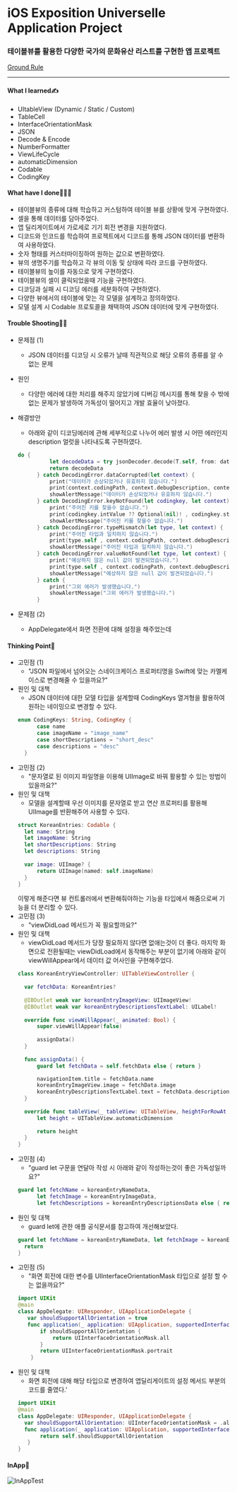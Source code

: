 # iOS Exposition Universelle Application Project
### 테이블뷰를 활용한 다양한 국가의 문화유산 리스트를 구현한 앱 프로젝트
[Ground Rule](https://github.com/GREENOVER/ios-exposition-universelle/blob/main/GroundRule.md)
***
#### What I learned✍️
- UItableView (Dynamic / Static / Custom)
- TableCell
- InterfaceOrientationMask
- JSON
- Decode & Encode
- NumberFormatter
- ViewLifeCycle
- automaticDimension
- Codable
- CodingKey

#### What have I done🧑🏻‍💻
- 테이블뷰의 종류에 대해 학습하고 커스텀하여 테이블 뷰를 상황에 맞게 구현하였다.
- 셀을 통해 데이터를 담아주었다.
- 앱 딜리게이트에서 가로세로 기기 회전 변경을 지원하였다.
- 디코드와 인코드를 학습하여 프로젝트에서 디코드를 통해 JSON 데이터를 변환하여 사용하였다.
- 숫자 형태를 커스터마이징하여 원하는 값으로 변환하였다.
- 뷰의 생명주기를 학습하고 각 뷰의 이동 및 상태에 따라 코드를 구현하였다.
- 테이블뷰의 높이를 자동으로 맞게 구현하였다.
- 테이블뷰의 셀이 클릭되었을때 기능을 구현하였다.
- 디코딩과 실패 시 디코딩 에러를 세분화하여 구현하였다.
- 다양한 뷰에서의 테이블에 맞는 각 모델을 설계하고 정의하였다.
- 모델 설계 시 Codable 프로토콜을 채택하여 JSON 데이터에 맞게 구현하였다.

#### Trouble Shooting👨‍🔧
- 문제점 (1)
  - JSON 데이터를 디코딩 시 오류가 날때 직관적으로 해당 오류의 종류를 알 수 없는 문제
- 원인
  - 다양한 에러에 대한 처리를 해주지 않았기에 디버깅 메시지를 통해 찾을 수 밖에 없는 문제가 발생하여 가독성이 떨어지고 개발 효율이 낮아졌다.
- 해결방안
  - 아래와 같이 디코딩에러에 관해 세부적으로 나누어 에러 발생 시 어떤 에러인지 description 얼럿을 나타내도록 구현하였다.
  ```swift
  do {
            let decodeData = try jsonDecoder.decode(T.self, from: dataAsset.data)
            return decodeData
        } catch DecodingError.dataCorrupted(let context) {
            print("데이터가 손상되었거나 유효하지 않습니다.")
            print(context.codingPath, context.debugDescription, context.underlyingError ?? "" , separator: "\n")
            showAlertMessage("데이터가 손상되었거나 유효하지 않습니다.")
        } catch DecodingError.keyNotFound(let codingkey, let context) {
            print("주어진 키를 찾을수 없습니다.")
            print(codingkey.intValue ?? Optional(nil)! , codingkey.stringValue , context.codingPath, context.debugDescription, context.underlyingError ?? "" , separator: "\n")
            showAlertMessage("주어진 키를 찾을수 없습니다.")
        } catch DecodingError.typeMismatch(let type, let context) {
            print("주어진 타입과 일치하지 않습니다.")
            print(type.self , context.codingPath, context.debugDescription, context.underlyingError ?? "" , separator: "\n")
            showAlertMessage("주어진 타입과 일치하지 않습니다.")
        } catch DecodingError.valueNotFound(let type, let context) {
            print("예상하지 않은 null 값이 발견되었습니다.")
            print(type.self , context.codingPath, context.debugDescription, context.underlyingError ?? "" , separator: "\n")
            showAlertMessage("예상하지 않은 null 값이 발견되었습니다.")
        } catch {
            print("그외 에러가 발생했습니다.")
            showAlertMessage("그외 에러가 발생했습니다.")
        }
  ```

- 문제점 (2)
  - AppDelegate에서 화면 전환에 대해 설정을 해주었는데 

#### Thinking Point🤔
- 고민점 (1)
  - "JSON 파일에서 넘어오는 스네이크케이스 프로퍼티명을 Swift에 맞는 카멜케이스로 변경해줄 수 있을까요?"
- 원인 및 대책
  - JSON 데이터에 대한 모델 타입을 설계할때 CodingKeys 열겨형을 활용하여 원하는 네이밍으로 변경할 수 있다.
  ```swift
  enum CodingKeys: String, CodingKey {
        case name
        case imageName = "image_name"
        case shortDescriptions = "short_desc"
        case descriptions = "desc"
    }
  ```
- 고민점 (2)
  - "문자열로 된 이미지 파일명을 이용해 UIImage로 바꿔 활용할 수 있는 방법이 있을까요?"
- 원인 및 대책
  - 모델을 설계할때 우선 이미지를 문자열로 받고 연산 프로퍼티를 활용해 UIImage를 반환해주어 사용할 수 있다.
  ```swift
  struct KoreanEntries: Codable {
    let name: String
    let imageName: String
    let shortDescriptions: String
    let descriptions: String
    
    var image: UIImage? {
        return UIImage(named: self.imageName)
    }
  }
  ```
  이렇게 해준다면 뷰 컨트롤러에서 변환해줘야하는 기능을 타입에서 해줌으로써 기능을 더 분리할 수 있다.
- 고민점 (3)
  - "viewDidLoad 메서드가 꼭 필요할까요?"
- 원인 및 대책
  - viewDidLoad 메서드가 당장 필요하지 않다면 없애는것이 더 좋다. 마지막 화면으로 전환될때는 viewDidLoad에서 동작해주는 부분이 없기에 아래와 같이 viewWillAppear에서 데이터 값 어사인을 구현해주었다.
  ```swift
  class KoreanEntryViewController: UITableViewController {
    
    var fetchData: KoreanEntries?
    
    @IBOutlet weak var koreanEntryImageView: UIImageView!
    @IBOutlet weak var koreanEntryDescriptionsTextLabel: UILabel!
    
    override func viewWillAppear(_ animated: Bool) {
        super.viewWillAppear(false)
        
        assignData()
    }
    
    func assignData() {
        guard let fetchData = self.fetchData else { return }

        navigationItem.title = fetchData.name
        koreanEntryImageView.image = fetchData.image
        koreanEntryDescriptionsTextLabel.text = fetchData.descriptions
    }
    
    override func tableView(_ tableView: UITableView, heightForRowAt indexPath: IndexPath) -> CGFloat {
        let height = UITableView.automaticDimension
        
        return height
    }
  }
  ```
- 고민점 (4)
  - "guard let 구문을 연달아 작성 시 아래와 같이 작성하는것이 좋은 가독성일까요?"
  ```swift
  guard let fetchName = koreanEntryNameData,
        let fetchImage = koreanEntryImageData,
        let fetchDescriptions = koreanEntryDescriptionsData else { return }
  ```
- 원인 및 대책
  - guard let에 관한 애플 공식문서를 참고하여 개선해보았다.
  ```swift
  guard let fetchName = koreanEntryNameData, let fetchImage = koreanEntryImageData, let fetchDescriptions = koreanEntryDescriptionsData else {
    return
  }
  ```
- 고민점 (5)
  - "화면 회전에 대한 변수를 UIInterfaceOrientationMask 타입으로 설정 할 수는 없을까요?"
  ```swift
  import UIKit
  @main
  class AppDelegate: UIResponder, UIApplicationDelegate {
     var shouldSupportAllOrientation = true
     func application(_ application: UIApplication, supportedInterfaceOrientationsFor window: UIWindow?) -> UIInterfaceOrientationMask {
         if shouldSupportAllOrientation {
             return UIInterfaceOrientationMask.all
         }
         return UIInterfaceOrientationMask.portrait
      }
  ```
- 원인 및 대책
  - 화면 회전에 대해 해당 타입으로 변경하여 앱딜리게이트의 설정 메서드 부분의 코드를 줄였다.'
  ```swift
  import UIKit
  @main
  class AppDelegate: UIResponder, UIApplicationDelegate {
    var shouldSupportAllOrientation: UIInterfaceOrientationMask = .all
    func application(_ application: UIApplication, supportedInterfaceOrientationsFor window: UIWindow?) -> UIInterfaceOrientationMask {
         return self.shouldSupportAllOrientation
     }
  }
  ```


#### InApp📱
![InAppTest](https://user-images.githubusercontent.com/72292617/116182712-b4aa8700-a757-11eb-8bcd-585c2de8e955.gif)
